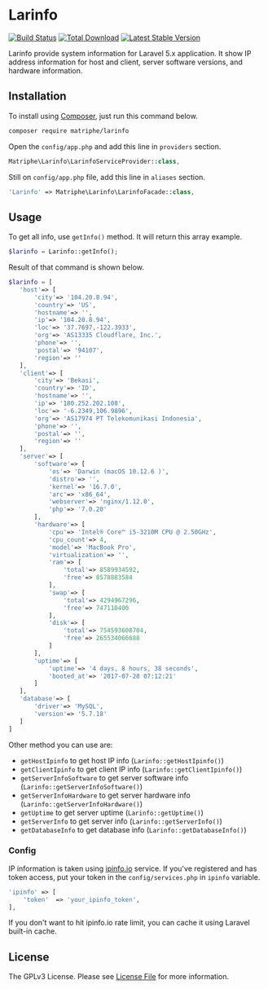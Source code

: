 # Larinfo

[![Build Status](https://travis-ci.org/matriphe/larinfo.svg?branch=master)](https://travis-ci.org/matriphe/larinfo)
[![Total Download](https://img.shields.io/packagist/dt/matriphe/larinfo.svg)](https://packagist.org/packages/matriphe/larinfo)
[![Latest Stable Version](https://img.shields.io/packagist/v/matriphe/larinfo.svg)](https://packagist.org/packages/matriphe/larinfo)

Larinfo provide system information for Laravel 5.x application. It show IP address information for host and client, server software versions, and hardware information.

## Installation

To install using [Composer](https://getcomposer.org/), just run this command below.

```bash
composer require matriphe/larinfo
```

Open the `config/app.php` and add this line in `providers` section.

```php
Matriphe\Larinfo\LarinfoServiceProvider::class,
```

Still on `config/app.php` file, add this line in `aliases` section.

```php
'Larinfo' => Matriphe\Larinfo\LarinfoFacade::class,
```

## Usage

To get all info, use `getInfo()` method. It will return this array example.

```php
$larinfo = Larinfo::getInfo();
```

Result of that command is shown below.

```php
$larinfo = [
   'host'=> [
       'city'=> '104.20.8.94',
       'country'=> 'US',
       'hostname'=> '',
       'ip'=> '104.20.8.94',
       'loc'=> '37.7697,-122.3933',
       'org'=> 'AS13335 Cloudflare, Inc.',
       'phone'=> '',
       'postal'=> '94107',
       'region'=> ''
   ],
   'client'=> [
       'city'=> 'Bekasi',
       'country'=> 'ID',
       'hostname'=> '',
       'ip'=> '180.252.202.108',
       'loc'=> '-6.2349,106.9896',
       'org'=> 'AS17974 PT Telekomunikasi Indonesia',
       'phone'=> '',
       'postal'=> '',
       'region'=> ''
   ],
   'server'=> [
       'software'=> [
           'os'=> 'Darwin (macOS 10.12.6 )',
           'distro'=> '',
           'kernel'=> '16.7.0',
           'arc'=> 'x86_64',
           'webserver'=> 'nginx/1.12.0',
           'php'=> '7.0.20'
       ],
       'hardware'=> [
           'cpu'=> 'Intel® Core™ i5-3210M CPU @ 2.50GHz',
           'cpu_count'=> 4,
           'model'=> 'MacBook Pro',
           'virtualization'=> '',
           'ram'=> [
               'total'=> 8589934592,
               'free'=> 8578883584
           ],
           'swap'=> [
               'total'=> 4294967296,
               'free'=> 747110400
           ],
           'disk'=> [
               'total'=> 754593608704,
               'free'=> 265534066688
           ]
       ],
       'uptime'=> [
           'uptime'=> '4 days, 8 hours, 38 seconds',
           'booted_at'=> '2017-07-28 07:12:21'
       ]
   ],
   'database'=> [
       'driver'=> 'MySQL',
       'version'=> '5.7.18'
   ]
]
```

Other method you can use are:

 * `getHostIpinfo` to get host IP info (`Larinfo::getHostIpinfo()`)
 * `getClientIpinfo` to get client IP info (`Larinfo::getClientIpinfo()`)
 * `getServerInfoSoftware` to get server software info (`Larinfo::getServerInfoSoftware()`)
 * `getServerInfoHardware` to get server hardware info (`Larinfo::getServerInfoHardware()`)
 * `getUptime` to get server uptime (`Larinfo::getUptime()`)
 * `getServerInfo` to get server info (`Larinfo::getServerInfo()`)
 * `getDatabaseInfo` to get database info (`Larinfo::getDatabaseInfo()`)
 
 
### Config

IP information is taken using [ipinfo.io](http://ipinfo.io/) service. If you've registered and has token access, put your token in the `config/services.php` in `ipinfo` variable.

```php
'ipinfo' => [
	'token'  => 'your_ipinfo_token',
],
```

If you don't want to hit ipinfo.io rate limit, you can cache it using Laravel built-in cache.

## License

The GPLv3 License. Please see [License File](LICENSE.md) for more information.